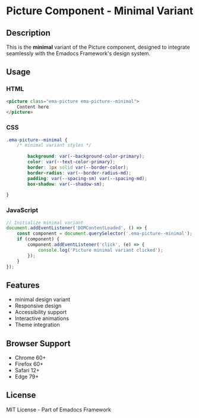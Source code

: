 # Picture Component - Minimal Variant

## Description
This is the **minimal** variant of the Picture component, designed to integrate seamlessly with the Emadocs Framework's design system.

## Usage

### HTML
```html
<picture class="ema-picture ema-picture--minimal">
    Content here
</picture>
```

### CSS
```css
.ema-picture--minimal {
    /* minimal variant styles */
    
        background: var(--background-color-primary);
        color: var(--text-color-primary);
        border: 1px solid var(--border-color);
        border-radius: var(--border-radius-md);
        padding: var(--spacing-sm) var(--spacing-md);
        box-shadow: var(--shadow-sm);
    
}
```

### JavaScript
```javascript
// Initialize minimal variant
document.addEventListener('DOMContentLoaded', () => {
    const component = document.querySelector('.ema-picture--minimal');
    if (component) {
        component.addEventListener('click', (e) => {
            console.log('Picture minimal variant clicked');
        });
    }
});
```

## Features
- minimal design variant
- Responsive design
- Accessibility support
- Interactive animations
- Theme integration

## Browser Support
- Chrome 60+
- Firefox 60+
- Safari 12+
- Edge 79+

## License
MIT License - Part of Emadocs Framework
